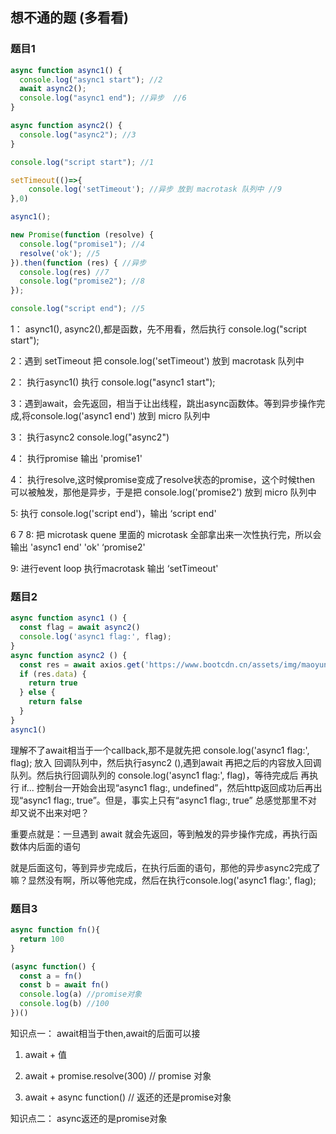 ## 想不通的题 (多看看)

### 题目1

```js
async function async1() {
  console.log("async1 start"); //2
  await async2();
  console.log("async1 end"); //异步  //6
}

async function async2() {
  console.log("async2"); //3
}

console.log("script start"); //1 

setTimeout(()=>{
    console.log('setTimeout'); //异步 放到 macrotask 队列中 //9
},0)

async1();

new Promise(function (resolve) {
  console.log("promise1"); //4
  resolve('ok'); //5
}).then(function (res) { //异步
  console.log(res) //7
  console.log("promise2"); //8
});

console.log("script end"); //5
```

1： async1(), async2(),都是函数，先不用看，然后执行 console.log("script start");

2：遇到 setTimeout 把 console.log('setTimeout') 放到 macrotask 队列中

2： 执行async1() 执行 console.log("async1 start");

3：遇到await，会先返回，相当于让出线程，跳出async函数体。等到异步操作完成,将console.log('async1 end') 放到 micro 队列中

3： 执行async2 console.log("async2")

4： 执行promise 输出 'promise1' 

4： 执行resolve,这时候promise变成了resolve状态的promise，这个时候then 可以被触发，那他是异步，于是把 console.log('promise2') 放到  micro 队列中

5: 执行 console.log('script end')，输出 ‘script end'

6 7 8: 把 microtask quene 里面的 microtask 全部拿出来一次性执行完，所以会输出 'async1 end' 'ok' ‘promise2'

9: 进行event loop 执行macrotask 输出 ‘setTimeout'


### 题目2

```js
async function async1 () {
  const flag = await async2()
  console.log('async1 flag:', flag);
}
async function async2 () {
  const res = await axios.get('https://www.bootcdn.cn/assets/img/maoyun.svg')
  if (res.data) {
    return true
  } else {
    return false
  }
}
async1()
```
理解不了await相当于一个callback,那不是就先把  console.log('async1 flag:', flag); 放入 回调队列中，然后执行async2 (),遇到await 再把之后的内容放入回调队列。然后执行回调队列的 console.log('async1 flag:', flag)，等待完成后 再执行 if...  控制台一开始会出现“async1 flag:, undefined”，然后http返回成功后再出现“async1 flag:, true”。但是，事实上只有“async1 flag:, true”
总感觉那里不对 却又说不出来对吧？


重要点就是：一旦遇到 await 就会先返回，等到触发的异步操作完成，再执行函数体内后面的语句

就是后面这句，等到异步完成后，在执行后面的语句，那他的异步async2完成了嘛？显然没有啊，所以等他完成，然后在执行console.log('async1 flag:', flag);


### 题目3 
```js
async function fn(){
  return 100
}

(async function() {
  const a = fn()
  const b = await fn()
  console.log(a) //promise对象
  console.log(b) //100
})()
```

知识点一： await相当于then,await的后面可以接 

1. await + 值 
   
2. await + promise.resolve(300) // promise 对象
   
3. await + async function() // 返还的还是promise对象 


知识点二： async返还的是promise对象

